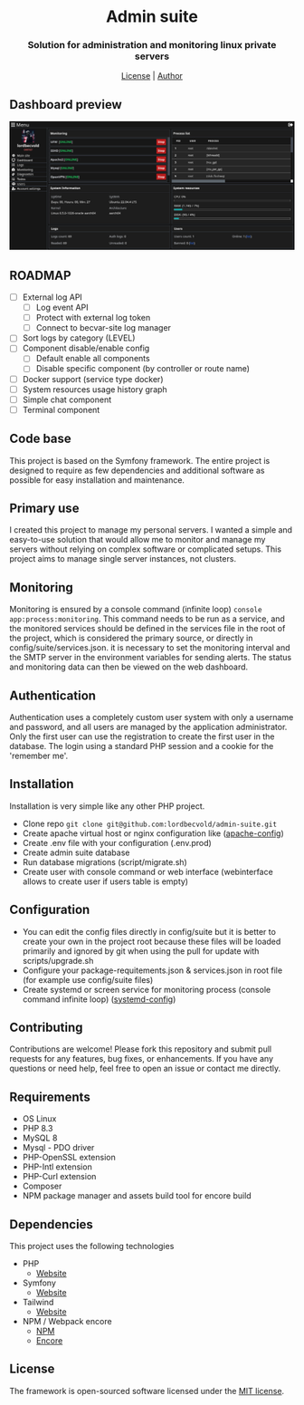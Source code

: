 # <h1 align="center">Admin suite</h1>
### <p align="center">Solution for administration and monitoring linux private servers</p>
<p align="center">
    <a href="https://github.com/lordbecvold/admin-suite/blob/main/LICENSE" target="_blank">License</a> |
    <a href="https://becvar.xyz" target="_blank">Author</a>
</p>

## Dashboard preview
![Dashboard](.github/assets/preview.png)

## ROADMAP
- [ ] External log API
    - [ ] Log event API
    - [ ] Protect with external log token
    - [ ] Connect to becvar-site log manager
- [ ] Sort logs by category (LEVEL)
- [ ] Component disable/enable config
    - [ ] Default enable all components
    - [ ] Disable specific component (by controller or route name)
- [ ] Docker support (service type docker)
- [ ] System resources usage history graph
- [ ] Simple chat component
- [ ] Terminal component

## Code base
This project is based on the Symfony framework. The entire project is designed to require as few dependencies and additional software as possible for easy installation and maintenance.

## Primary use
I created this project to manage my personal servers. I wanted a simple and easy-to-use solution that would allow me to monitor and manage my servers without relying on complex software or complicated setups. This project aims to manage single server instances, not clusters.

## Monitoring
Monitoring is ensured by a console command (infinite loop) ``console app:process:monitoring``. This command needs to be run as a service, and the monitored services should be defined in the services file in the root of the project, which is considered the primary source, or directly in config/suite/services.json. it is necessary to set the monitoring interval and the SMTP server in the environment variables for sending alerts. The status and monitoring data can then be viewed on the web dashboard. 

## Authentication
Authentication uses a completely custom user system with only a username and password, and all users are managed by the application administrator. Only the first user can use the registration to create the first user in the database. The login using a standard PHP session and a cookie for the 'remember me'.

## Installation
Installation is very simple like any other PHP project.
* Clone repo ``git clone git@github.com:lordbecvold/admin-suite.git``
* Create apache virtual host or nginx configuration like ([apache-config](https://github.com/lordbecvold/admin-suite/blob/main/_docker/configs/apache-site.conf))
* Create .env file with your configuration (.env.prod)
* Create admin suite database
* Run database migrations (script/migrate.sh)
* Create user with console command or web interface (webinterface allows to create user if users table is empty)

## Configuration
* You can edit the config files directly in config/suite but it is better to create your own in the project root because these files will be loaded primarily and ignored by git when using the pull for update with scripts/upgrade.sh
* Configure your package-requitements.json & services.json in root file (for example use config/suite files)
* Create systemd or screen service for monitoring process (console command infinite loop) ([systemd-config](https://github.com/lordbecvold/admin-suite/blob/main/_docker/configs/systemd.service))

## Contributing
Contributions are welcome! Please fork this repository and submit pull requests for any features, bug fixes, or enhancements. If you have any questions or need help, feel free to open an issue or contact me directly.

## Requirements
* OS Linux
* PHP 8.3
* MySQL 8
* Mysql - PDO driver
* PHP-OpenSSL extension
* PHP-Intl extension
* PHP-Curl extension
* Composer
* NPM package manager and assets build tool for encore build

## Dependencies
This project uses the following technologies
* PHP
    * [Website](https://php.net)
* Symfony
    * [Website](https://symfony.com)
* Tailwind
    * [Website](https://tailwindcss.com)
* NPM / Webpack encore
    * [NPM](https://docs.npmjs.com)
    * [Encore](https://symfony.com/doc/current/frontend/encore/index.html)

## License
The framework is open-sourced software licensed under the [MIT license](https://github.com/lordbecvold/admin-suite/blob/main/LICENSE).
